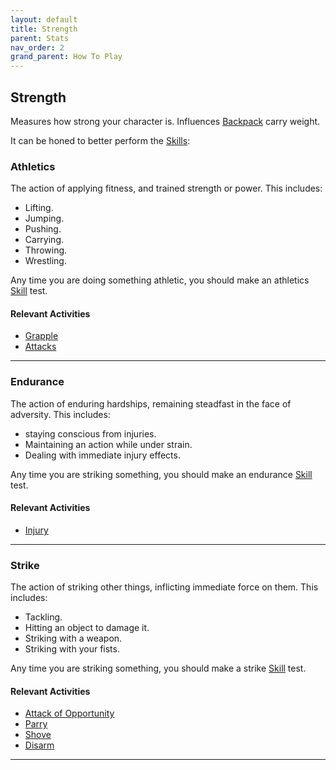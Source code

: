 ```yaml
---
layout: default
title: Strength
parent: Stats
nav_order: 2
grand_parent: How To Play
---
```

## Strength

Measures how strong your character is. Influences [Backpack](Storage#Backpack) carry weight.

It can be honed to better perform the [Skills](Skills):
### Athletics
The action of applying fitness, and trained strength or power. This includes:
* Lifting.
* Jumping.
* Pushing.
* Carrying.
* Throwing.
* Wrestling.

Any time you are doing something athletic, you should make an athletics [Skill](Skills) test.

#### Relevant Activities
* [Grapple](Special-Combat-Actions#grapple)
* [Attacks](Attacks)

---
### Endurance
The action of enduring hardships, remaining steadfast in the face of adversity. This includes:
* staying conscious from injuries.
* Maintaining an action while under strain.
* Dealing with immediate injury effects.

Any time you are striking something, you should make an endurance [Skill](Skills) test.

#### Relevant Activities
* [Injury](Injury)

---
### Strike
The action of striking other things, inflicting immediate force on them. This includes:
* Tackling.
* Hitting an object to damage it.
* Striking with a weapon.
* Striking with your fists.

Any time you are striking something, you should make a strike [Skill](Skills) test.

#### Relevant Activities
* [Attack of Opportunity](Reacting-To-Attacks#Attack%20of%20Opportunity)
* [Parry](Special-Combat-Actions#Parry)
* [Shove](Special-Combat-Actions#Shove)
* [Disarm](Special-Combat-Actions#Disarm)

---

